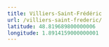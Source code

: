 ```yaml
---
title: Villiers-Saint-Frédéric
url: /villiers-saint-frederic/
latitude: 48.819689800000006
longitude: 1.8914159000000001
---
```

